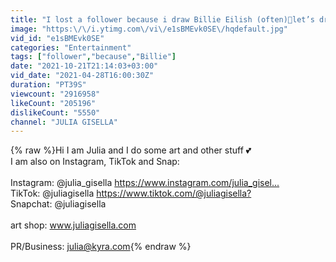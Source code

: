 ```yaml
---
title: "I lost a follower because i draw Billie Eilish (often)🥺let’s draw her again🤠|JULIA GISELLA #shorts"
image: "https:\/\/i.ytimg.com\/vi\/e1sBMEvk0SE\/hqdefault.jpg"
vid_id: "e1sBMEvk0SE"
categories: "Entertainment"
tags: ["follower","because","Billie"]
date: "2021-10-21T21:14:03+03:00"
vid_date: "2021-04-28T16:00:30Z"
duration: "PT39S"
viewcount: "2916958"
likeCount: "205196"
dislikeCount: "5550"
channel: "JULIA GISELLA"
---
```

{% raw %}Hi I am Julia and I do some art and other stuff 💕 <br />I am also on Instagram, TikTok and Snap: <br /><br />Instagram: @julia_gisella <a rel="nofollow" target="blank" href="https://www.instagram.com/julia_gisel...​">https://www.instagram.com/julia_gisel...​</a><br />TikTok: @juliagisella <a rel="nofollow" target="blank" href="https://www.tiktok.com/@juliagisella?​​">https://www.tiktok.com/@juliagisella?​​</a><br />Snapchat: @juliagisella<br /><br />art shop: www.juliagisella.com<br /><br />PR/Business: julia@kyra.com{% endraw %}
